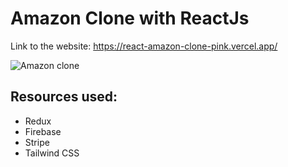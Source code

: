 # Amazon Clone with ReactJs
Link to the website: https://react-amazon-clone-pink.vercel.app/

![Amazon clone](https://user-images.githubusercontent.com/91958667/166470056-112aae56-0b9e-451e-b9cb-f37286079e32.JPG)

## Resources used:
 * Redux
 * Firebase
 * Stripe
 * Tailwind CSS
